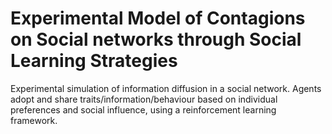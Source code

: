 # Experimental Model of Contagions on Social networks through Social Learning Strategies

Experimental simulation of information diffusion in a social network. Agents adopt and share traits/information/behaviour based on individual preferences and social influence, using a reinforcement learning framework.
